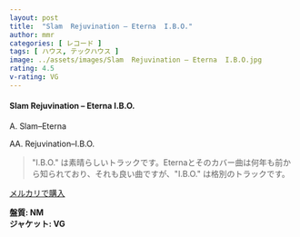 ```yaml
---
layout: post
title:  "Slam  Rejuvination – Eterna  I.B.O."
author: mmr
categories: [ レコード ]
tags: [ ハウス, テックハウス ]
image: ../assets/images/Slam  Rejuvination – Eterna  I.B.O.jpg
rating: 4.5
v-rating: VG
---
```


#### Slam  Rejuvination – Eterna  I.B.O.

A. Slam–Eterna

AA. Rejuvination–I.B.O.

> "I.B.O." は素晴らしいトラックです。Eternaとそのカバー曲は何年も前から知られており、それも良い曲ですが、"I.B.O." は格別のトラックです。



[メルカリで購入](https://jp.mercari.com/item/m59399198904)


<div class="mt-4 mb-4 d-flex align-items-center">
<strong class="mr-1">盤質: NM</strong>
</div>
<div class="mt-4 mb-4 d-flex align-items-center">
<strong class="mr-1">ジャケット: VG</strong>
</div>
